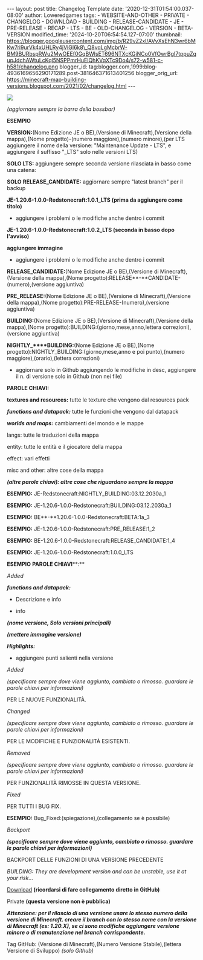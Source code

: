 \--- layout: post title: Changelog Template date: '2020-12-31T01:54:00.037-08:00' author: Loweredgames tags: - WEBSITE-AND-OTHER - PRIVATE - CHANGELOG - DOWNLOAD - BUILDING - RELEASE-CANDIDATE - JE - PRE-RELEASE - RECAP - LTS - BE - OLD-CHANGELOG - VERSION - BETA-VERSION modified\_time: '2024-10-20T06:54:54.127-07:00' thumbnail: https://blogger.googleusercontent.com/img/b/R29vZ2xl/AVvXsEhN3wr6bMKw7ri9urVk4xUHLRy4jVlGI6k8\_Q8vqLgMcbrW-BM9BURbspRWu2MwOEEf0GqBWlsET696NTXcKGjNCo0VfOwrBgI7tppuZqupJdchAWtuLcKql5NSPPmrHuElQhKVqXTc9Do4/s72-w581-c-h581/changelog.png blogger\_id: tag:blogger.com,1999:blog-4936169656290171289.post-381646371613401256 blogger\_orig\_url: https://minecraft-map-building-versions.blogspot.com/2021/02/changelog.html ---

[![](https://blogger.googleusercontent.com/img/b/R29vZ2xl/AVvXsEhN3wr6bMKw7ri9urVk4xUHLRy4jVlGI6k8_Q8vqLgMcbrW-BM9BURbspRWu2MwOEEf0GqBWlsET696NTXcKGjNCo0VfOwrBgI7tppuZqupJdchAWtuLcKql5NSPPmrHuElQhKVqXTc9Do4/w581-h581/changelog.png)](https://blogger.googleusercontent.com/img/b/R29vZ2xl/AVvXsEhN3wr6bMKw7ri9urVk4xUHLRy4jVlGI6k8_Q8vqLgMcbrW-BM9BURbspRWu2MwOEEf0GqBWlsET696NTXcKGjNCo0VfOwrBgI7tppuZqupJdchAWtuLcKql5NSPPmrHuElQhKVqXTc9Do4/s200/changelog.png)

_(aggiornare sempre la barra della bossbar)_

**ESEMPIO**

**VERSION:**(Nome Edizione JE o BE),(Versione di Minecraft),(Versione della mappa),(Nome progetto)-(numero maggiore),(numero minore),(per LTS aggiungere il nome della versione: "Maintenance Update - LTS", e aggiungere il suffisso "\_LTS" solo nelle versioni LTS)

**SOLO LTS:** aggiungere sempre seconda versione rilasciata in basso come una catena:

**SOLO** **RELEASE\_CANDIDATE:** aggiornare sempre "latest branch" per il backup

  

**JE-1.20.6-1.0.0-Redstonecraft:1.0.1\_LTS (prima da aggiungere come titolo)**

*   aggiungere i problemi o le modifiche anche dentro i commit

**JE-1.20.6-1.0.0-Redstonecraft:1.0.2\_LTS (seconda in basso dopo l'avviso)**

**aggiungere immagine**

*   aggiungere i problemi o le modifiche anche dentro i commit

  

**RELEASE\_CANDIDATE:**(Nome Edizione JE o BE),(Versione di Minecraft),(Versione della mappa),(Nome progetto):RELEASE**\-**CANDIDATE-(numero),(versione aggiuntiva)

  

**PRE\_RELEASE:**(Nome Edizione JE o BE),(Versione di Minecraft),(Versione della mappa),(Nome progetto):PRE-RELEASE-(numero),(versione aggiuntiva)

  

**BUILDING:**(Nome Edizione JE o BE),(Versione di Minecraft),(Versione della mappa),(Nome progetto):BUILDING:(giorno,mese,anno,lettera correzioni),(versione aggiuntiva)

**NIGHTLY\_****BUILDING:**(Nome Edizione JE o BE),(Nome progetto):NIGHTLY\_BUILDING:(giorno,mese,anno e poi punto),(numero maggiore),(orario),(lettera correzioni)

*   aggiornare solo in Github aggiungendo le modifiche in desc, aggiungere il n. di versione solo in Github (non nei file)

**PAROLE CHIAVI:**

**textures and resources:** tutte le texture che vengono dal resources pack

**_functions and datapack:_** tutte le funzioni che vengono dal datapack

**_worlds and maps:_** cambiamenti del mondo e le mappe

langs: tutte le traduzioni della mappa

entity: tutte le entità e il giocatore della mappa

effect: vari effetti 

misc and other: altre cose della mappa

**_(altre parole chiavi): altre cose che riguardano sempre la mappa_**

**ESEMPIO:** JE-Redstonecraft:NIGHTLY\_BUILDING:03.12.2030a\_1

**ESEMPIO:** JE-1.20.6-1.0.0-Redstonecraft:BUILDING:03.12.2030a\_1

**ESEMPIO:** BE**\-**1.20.6-1.0.0-Redstonecraft:BETA:1a\_3

**ESEMPIO:** JE-1.20.6-1.0.0-Redstonecraft:PRE\_RELEASE:1\_2

**ESEMPIO:** BE-1.20.6-1.0.0-Redstonecraft:RELEASE\_CANDIDATE:1\_4

**ESEMPIO:** JE-1.20.6-1.0.0-Redstonecraft:1.0.0\_LTS

**ESEMPIO** **PAROLE CHIAVI****:** 

_Added_

**_functions and datapack:_**

*   Descrizione e info

*   info

  

  

_**(nome versione, Solo versioni principali)**_

**_(mettere immagine versione)_**

_**Highlights:**_

*   aggiungere punti salienti nella versione

_Added_

  

  

_(specificare sempre dove viene aggiunto, cambiato o rimosso. guardare le parole chiavi per informazioni)_

PER LE NUOVE FUNZIONALITÀ.

  

_Changed_

  

  

_(specificare sempre dove viene aggiunto, cambiato o rimosso. guardare le parole chiavi per informazioni)_

PER LE MODIFICHE E FUNZIONALITÀ ESISTENTI.

  

  

_Removed_

_(specificare sempre dove viene aggiunto, cambiato o rimosso. guardare le parole chiavi per informazioni)_

PER FUNZIONALITÀ RIMOSSE IN QUESTA VERSIONE.

  

  

_Fixed_

  

  

PER TUTTI I BUG FIX.

**ESEMPIO:** Bug\_Fixed:(spiegazione),(collegamento se è possibile)

  

_Backport_

___(specificare sempre dove viene aggiunto, cambiato o rimosso. guardare le parole chiavi per informazioni)___

BACKPORT DELLE FUNZIONI DI UNA VERSIONE PRECEDENTE

  

_BUILDING: They are development version and can be unstable, use it at your risk..._

[Download](null) **(ricordarsi di fare collegamento diretto in GitHub)**

Private **(questa versione non è pubblica)**

**_Attenzione: per il rilascio di una versione usare lo stesso numero della versione di Minecraft. creare il branch con lo stesso nome con la versione di Minecraft (es: 1.20.X), se ci sono modifiche aggiungere versione minore o di manutenzione nel branch corrispondente._**

Tag GitHub: (Versione di Minecraft),(Numero Versione Stabile),(lettera Versione di Sviluppo) _(solo Github)_